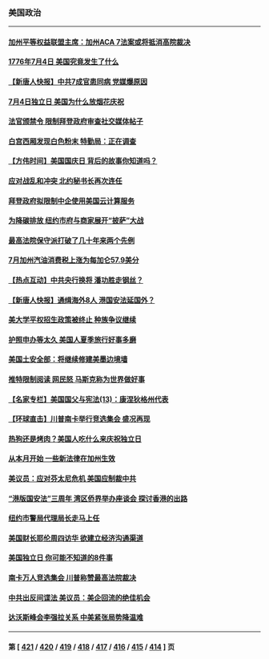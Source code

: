 ### 美国政治
---
#### [加州平等权益联盟主席：加州ACA 7法案或将抵消高院裁决](../../pages/ncid1078159/n14028417.md) 
#### [1776年7月4日 美国究竟发生了什么](../../pages/ncid1078159/n14028328.md) 
#### [【新唐人快报】中共7成官患同病 党媒爆原因](../../pages/ncid1078159/n14028281.md) 
#### [7月4日独立日 美国为什么放烟花庆祝](../../pages/ncid1078159/n14028176.md) 
#### [法官颁禁令 限制拜登政府审查社交媒体帖子](../../pages/ncid1078159/n14028273.md) 
#### [白宫西厢发现白色粉末 特勤局：正在调查](../../pages/ncid1078159/n14028292.md) 
#### [【方伟时间】美国国庆日 背后的故事你知道吗？](../../pages/ncid1078159/n14027714.md) 
#### [应对战乱和冲突 北约秘书长再次连任](../../pages/ncid1078159/n14028060.md) 
#### [拜登政府拟限制中企使用美国云计算服务](../../pages/ncid1078159/n14027959.md) 
#### [为降碳排放 纽约市府与商家展开“披萨”大战](../../pages/ncid1078159/n14027843.md) 
#### [最高法院保守派打破了几十年来两个先例](../../pages/ncid1078159/n14026935.md) 
#### [7月加州汽油消费税上涨为每加仑57.9美分](../../pages/ncid1078159/n14027746.md) 
#### [【热点互动】中共央行换将 潘功胜走钢丝？](../../pages/ncid1078159/n14027610.md) 
#### [【新唐人快报】通缉海外8人 港国安法延国外？](../../pages/ncid1078159/n14027705.md) 
#### [美大学平权招生政策被终止 种族争议继续](../../pages/ncid1078159/n14027587.md) 
#### [护照申办等太久 美国人夏季旅行好事多磨](../../pages/ncid1078159/n14027590.md) 
#### [美国土安全部：将继续修建美墨边境墙](../../pages/ncid1078159/n14027561.md) 
#### [推特限制阅读 网民怒 马斯克称为世界做好事](../../pages/ncid1078159/n14027405.md) 
#### [【名家专栏】美国国父与宪法(13)：康涅狄格州代表](../../pages/ncid1078159/n14026346.md) 
#### [【环球直击】川普南卡举行竞选集会 盛况再现](../../pages/ncid1078159/n14027300.md) 
#### [热狗还是烤肉？美国人吃什么来庆祝独立日](../../pages/ncid1078159/n14027283.md) 
#### [从本月开始 一些新法律在加州生效](../../pages/ncid1078159/n14027214.md) 
#### [美议员：应对芬太尼危机 美国应制裁中共](../../pages/ncid1078159/n14027145.md) 
#### [“港版国安法”三周年 湾区侨界举办座谈会 探讨香港的出路](../../pages/ncid1078159/n14027178.md) 
#### [纽约市警局代理局长走马上任](../../pages/ncid1078159/n14027091.md) 
#### [美国财长耶伦周四访华 欲建立经济沟通渠道](../../pages/ncid1078159/n14027039.md) 
#### [美国独立日 你可能不知道的8件事](../../pages/ncid1078159/n14026999.md) 
#### [南卡万人竞选集会 川普称赞最高法院裁决](../../pages/ncid1078159/n14026851.md) 
#### [中共出反间谍法 美议员：美企回流的绝佳机会](../../pages/ncid1078159/n14026794.md) 
#### [达沃斯峰会李强拉关系 中美紧张局势降温难](../../pages/ncid1078159/n14026577.md) 

---
#### 第 [ [421](./421.md) / [420](./420.md) / [419](./419.md) / [418](./418.md) / [417](./417.md) / [416](./416.md) / [415](./415.md) / [414](./414.md) ] 页
